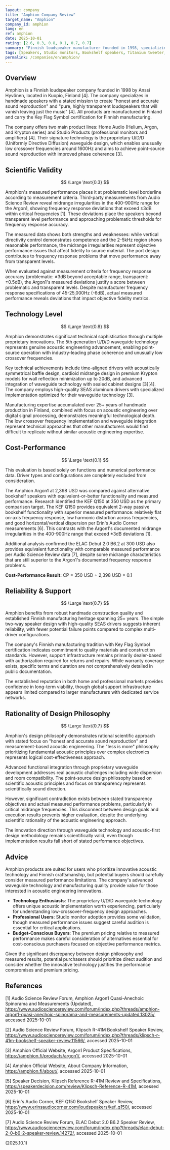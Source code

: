 ```yaml
---
layout: company
title: "Amphion Company Review"
target_name: "Amphion"
company_id: amphion
lang: en
ref: amphion
date: 2025-10-01
rating: [2.6, 0.3, 0.8, 0.1, 0.7, 0.7]
summary: "Finnish loudspeaker manufacturer founded in 1998, specializing in handmade speakers with proprietary waveguide technology. Focuses on \"honest and accurate sound reproduction\" with innovative U/D/D waveguide design and low crossover frequencies. Despite advanced acoustic engineering and Finnish craftsmanship, measured performance reveals significant midrange issues that contradict stated transparency goals."
tags: [Speakers, Studio monitors, Bookshelf speakers, Titanium tweeter, 2-Way, Professional]
permalink: /companies/en/amphion/
---
```

## Overview

Amphion is a Finnish loudspeaker company founded in 1998 by Anssi Hyvönen, located in Kuopio, Finland [4]. The company specializes in handmade speakers with a stated mission to create "honest and accurate sound reproduction" and "pure, highly transparent loudspeakers that will vanish leaving just the music" [4]. All products are manufactured in Finland and carry the Key Flag Symbol certification for Finnish manufacturing.

The company offers two main product lines: Home Audio (Helium, Argon, and Krypton series) and Studio Products (professional monitors and amplifiers) [4]. Their signature technology is the proprietary U/D/D (Uniformly Directive Diffusion) waveguide design, which enables unusually low crossover frequencies around 1600Hz and aims to achieve point-source sound reproduction with improved phase coherence [3].

## Scientific Validity

$$ \Large \text{0.3} $$

Amphion's measured performance places it at problematic level borderline according to measurement criteria. Third-party measurements from Audio Science Review reveal midrange irregularities in the 400-900Hz range for the Argon1, showing frequency response deviations that exceed ±3dB within critical frequencies [1]. These deviations place the speakers beyond transparent level performance and approaching problematic thresholds for frequency response accuracy.

The measured data shows both strengths and weaknesses: while vertical directivity control demonstrates competence and the 2-5kHz region shows reasonable performance, the midrange irregularities represent objective performance issues that affect fidelity to source material. The port design contributes to frequency response problems that move performance away from transparent levels.

When evaluated against measurement criteria for frequency response accuracy (problematic: ±3dB beyond acceptable range, transparent: ±0.5dB), the Argon1's measured deviations justify a score between problematic and transparent levels. Despite manufacturer frequency response specifications of 45-25,000Hz (-6dB), actual measured performance reveals deviations that impact objective fidelity metrics.

## Technology Level

$$ \Large \text{0.8} $$

Amphion demonstrates significant technical sophistication through multiple proprietary innovations. The 5th generation U/D/D waveguide technology represents genuine acoustic engineering advancement, enabling point-source operation with industry-leading phase coherence and unusually low crossover frequencies.

Key technical achievements include time-aligned drivers with acoustically symmetrical baffle design, cardioid midrange design in premium Krypton models for wall reflection minimization up to 20dB, and advanced integration of waveguide technology with sealed cabinet designs [3][4]. The company employs high-quality SEAS aluminum drivers with specialized implementation optimized for their waveguide technology [3].

Manufacturing expertise accumulated over 25+ years of handmade production in Finland, combined with focus on acoustic engineering over digital signal processing, demonstrates meaningful technological depth. The low crossover frequency implementation and waveguide integration represent technical approaches that other manufacturers would find difficult to replicate without similar acoustic engineering expertise.

## Cost-Performance

$$ \Large \text{0.1} $$

This evaluation is based solely on functions and numerical performance data. Driver types and configurations are completely excluded from consideration.

The Amphion Argon1 at 2,398 USD was compared against alternative bookshelf speakers with equivalent-or-better functionality and measured performance. Research identified the KEF Q150 at 350 USD as the primary comparison target. The KEF Q150 provides equivalent 2-way passive bookshelf functionality with superior measured performance: relatively flat on-axis frequency response, low harmonic distortion across frequencies, and good horizontal/vertical dispersion per Erin's Audio Corner measurements [6]. This contrasts with the Argon1's documented midrange irregularities in the 400-900Hz range that exceed ±3dB deviations [1].

Additional analysis confirmed the ELAC Debut 2.0 B6.2 at 300 USD also provides equivalent functionality with comparable measured performance per Audio Science Review data [7], despite some midrange characteristics that are still superior to the Argon1's documented frequency response problems.

**Cost-Performance Result:**
CP = 350 USD ÷ 2,398 USD = 0.1

## Reliability & Support

$$ \Large \text{0.7} $$

Amphion benefits from robust handmade construction quality and established Finnish manufacturing heritage spanning 25+ years. The simple two-way speaker design with high-quality SEAS drivers suggests inherent reliability, with fewer potential failure points compared to complex multi-driver configurations.

The company's Finnish manufacturing tradition with Key Flag Symbol certification indicates commitment to quality materials and construction standards. However, support infrastructure remains primarily dealer-based with authorization required for returns and repairs. While warranty coverage exists, specific terms and duration are not comprehensively detailed in public documentation.

The established reputation in both home and professional markets provides confidence in long-term viability, though global support infrastructure appears limited compared to larger manufacturers with dedicated service networks.

## Rationality of Design Philosophy

$$ \Large \text{0.7} $$

Amphion's design philosophy demonstrates rational scientific approach with stated focus on "honest and accurate sound reproduction" and measurement-based acoustic engineering. The "less is more" philosophy prioritizing fundamental acoustic principles over complex electronics represents logical cost-effectiveness approach.

Advanced functional integration through proprietary waveguide development addresses real acoustic challenges including wide dispersion and room compatibility. The point-source design philosophy based on scientific acoustic principles and focus on transparency represents scientifically sound direction.

However, significant contradiction exists between stated transparency objectives and actual measured performance problems, particularly in critical midrange frequencies. This disconnect between design goals and execution results prevents higher evaluation, despite the underlying scientific rationality of the acoustic engineering approach.

The innovation direction through waveguide technology and acoustic-first design methodology remains scientifically valid, even though implementation results fall short of stated performance objectives.

## Advice

Amphion products are suited for users who prioritize innovative acoustic technology and Finnish craftsmanship, but potential buyers should carefully consider measured performance limitations. The company's advanced waveguide technology and manufacturing quality provide value for those interested in acoustic engineering innovations.

- **Technology Enthusiasts**: The proprietary U/D/D waveguide technology offers unique acoustic implementation worth experiencing, particularly for understanding low-crossover-frequency design approaches.
- **Professional Users**: Studio monitor adoption provides some validation, though measured performance issues suggest careful audition is essential for critical applications.
- **Budget-Conscious Buyers**: The premium pricing relative to measured performance makes careful consideration of alternatives essential for cost-conscious purchasers focused on objective performance metrics.

Given the significant discrepancy between design philosophy and measured results, potential purchasers should prioritize direct audition and consider whether the innovative technology justifies the performance compromises and premium pricing.

## References

[1] Audio Science Review Forum, Amphion Argon1 Quasi-Anechoic Spinorama and Measurements (Updated), https://www.audiosciencereview.com/forum/index.php?threads/amphion-argon1-quasi-anechoic-spinorama-and-measurements-updated.13025/, accessed 2025-10-01

[2] Audio Science Review Forum, Klipsch R-41M Bookshelf Speaker Review, https://www.audiosciencereview.com/forum/index.php?threads/klipsch-r-41m-bookshelf-speaker-review.11566/, accessed 2025-10-01

[3] Amphion Official Website, Argon1 Product Specifications, https://amphion.fi/products/argon1/, accessed 2025-10-01

[4] Amphion Official Website, About Company Information, https://amphion.fi/about/, accessed 2025-10-01

[5] Speaker Decision, Klipsch Reference R-41M Review and Specifications, https://speakerdecision.com/review/Klipsch-Reference-R-41M, accessed 2025-10-01

[6] Erin's Audio Corner, KEF Q150 Bookshelf Speaker Review, https://www.erinsaudiocorner.com/loudspeakers/kef_q150/, accessed 2025-10-01

[7] Audio Science Review Forum, ELAC Debut 2.0 B6.2 Speaker Review, https://www.audiosciencereview.com/forum/index.php?threads/elac-debut-2-0-b6-2-speaker-review.14272/, accessed 2025-10-01

(2025.10.1)